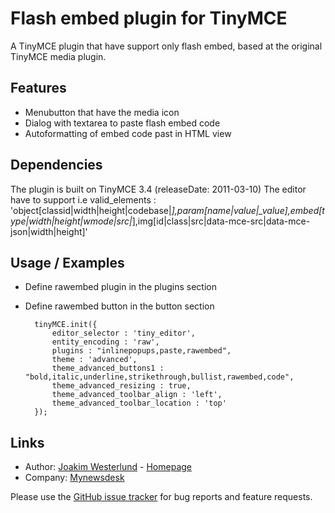 Flash embed plugin for TinyMCE
=========================

A TinyMCE plugin that have support only flash embed, based at the original TinyMCE media plugin.

Features
--------

* Menubutton that have the media icon
* Dialog with textarea to paste flash embed code
* Autoformatting of embed code past in HTML view

Dependencies
------------

The plugin is built on TinyMCE 3.4 (releaseDate: 2011-03-10)
The editor have to support i.e valid_elements : 'object[classid|width|height|codebase|*],param[name|value|_value],embed[type|width|height|wmode|src|*],img[id|class|src|data-mce-src|data-mce-json|width|height]'

Usage / Examples
-----

* Define rawembed plugin in the plugins section
* Define rawembed button in the button section
  
        tinyMCE.init({
            editor_selector : 'tiny_editor',
            entity_encoding : 'raw',
            plugins : "inlinepopups,paste,rawembed",
            theme : 'advanced',
            theme_advanced_buttons1 : "bold,italic,underline,strikethrough,bullist,rawembed,code",
            theme_advanced_resizing : true,
            theme_advanced_toolbar_align : 'left',
            theme_advanced_toolbar_location : 'top'
        });  

Links
-----

* Author:  [Joakim Westerlund](http://github.com/jorkas) - [Homepage](http://joakim-westerlund.se)
* Company: [Mynewsdesk](http://www.mynewsdesk.com)

Please use the [GitHub issue tracker](https://github.com/jorkas/tinymce-rawembed-plugin/issues) for bug
reports and feature requests.
